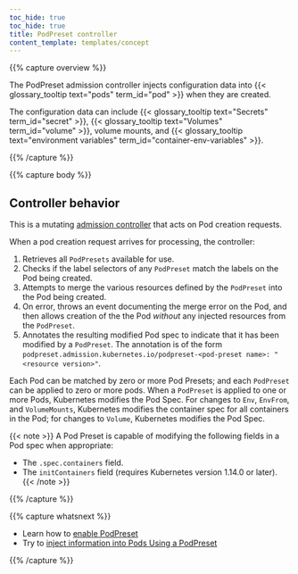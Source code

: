 ```yaml
---
toc_hide: true
toc_hide: true
title: PodPreset controller
content_template: templates/concept
---
```


{{% capture overview %}}

The PodPreset admission controller injects configuration data into
{{< glossary_tooltip text="pods" term_id="pod" >}} when they are created.

The configuration data can include {{< glossary_tooltip text="Secrets" term_id="secret" >}},
{{< glossary_tooltip text="Volumes" term_id="volume" >}}, volume mounts,
and {{< glossary_tooltip text="environment variables" term_id="container-env-variables" >}}.

{{% /capture %}}

{{% capture body %}}

## Controller behavior

This is a mutating
[admission controller](/docs/reference/access-authn-authz/admission-controllers/#what-are-they)
that acts on Pod creation requests.

When a pod creation request arrives for processing, the controller:

1. Retrieves all `PodPresets` available for use.
1. Checks if the label selectors of any `PodPreset` match the labels on the
   Pod being created.
1. Attempts to merge the various resources defined by the `PodPreset` into the
   Pod being created.
1. On error, throws an event documenting the merge error on the Pod, and then
   allows creation of the the Pod _without_ any injected resources from the `PodPreset`.
1. Annotates the resulting modified Pod spec to indicate that it has been
   modified by a `PodPreset`. The annotation is of the form
   `podpreset.admission.kubernetes.io/podpreset-<pod-preset name>: "<resource version>"`.

Each Pod can be matched by zero or more Pod Presets; and each `PodPreset` can be
applied to zero or more pods. When a `PodPreset` is applied to one or more
Pods, Kubernetes modifies the Pod Spec. For changes to `Env`, `EnvFrom`, and
`VolumeMounts`, Kubernetes modifies the container spec for all containers in
the Pod; for changes to `Volume`, Kubernetes modifies the Pod Spec.

{{< note >}}
A Pod Preset is capable of modifying the following fields in a Pod spec when appropriate:
- The `.spec.containers` field.
- The `initContainers` field (requires Kubernetes version 1.14.0 or later).
{{< /note >}}

{{% /capture %}}

{{% capture whatsnext %}}

* Learn how to [enable PodPreset](/docs/concepts/workloads/pods/podpreset/#enable-pod-preset)
* Try to [inject information into Pods Using a PodPreset](/docs/tasks/inject-data-application/podpreset/)

{{% /capture %}}
